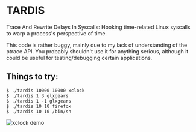 # TARDIS

Trace And Rewrite Delays In Syscalls: Hooking time-related Linux syscalls to warp a process's perspective of time.

This code is rather buggy, mainly due to my lack of understanding of the ptrace API.
You probably shouldn't use it for anything serious, although it could be useful for
testing/debugging certain applications.

## Things to try:

```
$ ./tardis 10000 10000 xclock
$ ./tardis 1 3 glxgears
$ ./tardis 1 -1 glxgears
$ ./tardis 10 10 firefox
$ ./tardis 10 10 /bin/sh
```

![xclock demo](https://i.imgur.com/UnFYuLs.gif)
